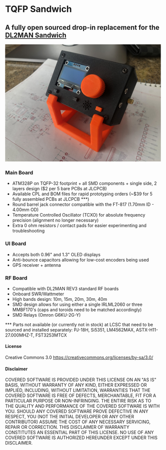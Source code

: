# TQFP Sandwich

## A fully open sourced drop-in replacement for the [DL2MAN Sandwich](https://dl2man.de/)

![](enclosure/tqfp-sandwich-enclosure.jpg)

### Main Board

- ATM328P on TQFP-32 footprint + all SMD components + single side, 2 layers design ($2 per 5 bare PCBs at JLCPCB)
- Available CPL and BOM files for rapid prototyping orders (~$39 for 5 fully assembled PCBs at JLCPCB ***)
- Round barrel jack connector compatible with the FT-817 (1.70mm ID - 4.00mm OD)
- Temperature Controlled Oscillator (TCXO) for absolute frequency precision (alignment no longer necessary)
- Extra 0 ohm resistors / contact pads for easier experimenting and troubleshooting

### UI Board

- Accepts both 0.96" and 1.3" OLED displays
- Anti-bounce capacitors allowing for low-cost encoders being used
- GPS receiver + antenna

### RF Board

- Compatible with DL2MAN REV3 standard RF boards
- Onboard SWR/Wattmeter
- High bands design: 10m, 15m, 20m, 30m, 40m
- SMD design allows for using either a single IRLML2060 or three MMBF170's (caps and toroids need to be matched accordingly)
- SMD Relays (Omron G6KU-2G-Y)

*** Parts not available (or currently not in stock) at LCSC that need to be sourced and installed separately: PJ-18H, Si5351, LM4562MAX, ASTX-H11-27.000MHZ-T, FST3253MTCX

#### License

Creative Commons 3.0
https://creativecommons.org/licenses/by-sa/3.0/

#### Disclaimer

COVERED SOFTWARE IS PROVIDED UNDER THIS LICENSE ON AN "AS IS" BASIS, WITHOUT WARRANTY OF ANY KIND, EITHER EXPRESSED OR IMPLIED, INCLUDING, WITHOUT LIMITATION, WARRANTIES THAT THE COVERED SOFTWARE IS FREE OF DEFECTS, MERCHANTABLE, FIT FOR A PARTICULAR PURPOSE OR NON-INFRINGING. THE ENTIRE RISK AS TO THE QUALITY AND PERFORMANCE OF THE COVERED SOFTWARE IS WITH YOU. SHOULD ANY COVERED SOFTWARE PROVE DEFECTIVE IN ANY RESPECT, YOU (NOT THE INITIAL DEVELOPER OR ANY OTHER CONTRIBUTOR) ASSUME THE COST OF ANY NECESSARY SERVICING, REPAIR OR CORRECTION. THIS DISCLAIMER OF WARRANTY CONSTITUTES AN ESSENTIAL PART OF THIS LICENSE. NO USE OF ANY COVERED SOFTWARE IS AUTHORIZED HEREUNDER EXCEPT UNDER THIS DISCLAIMER.